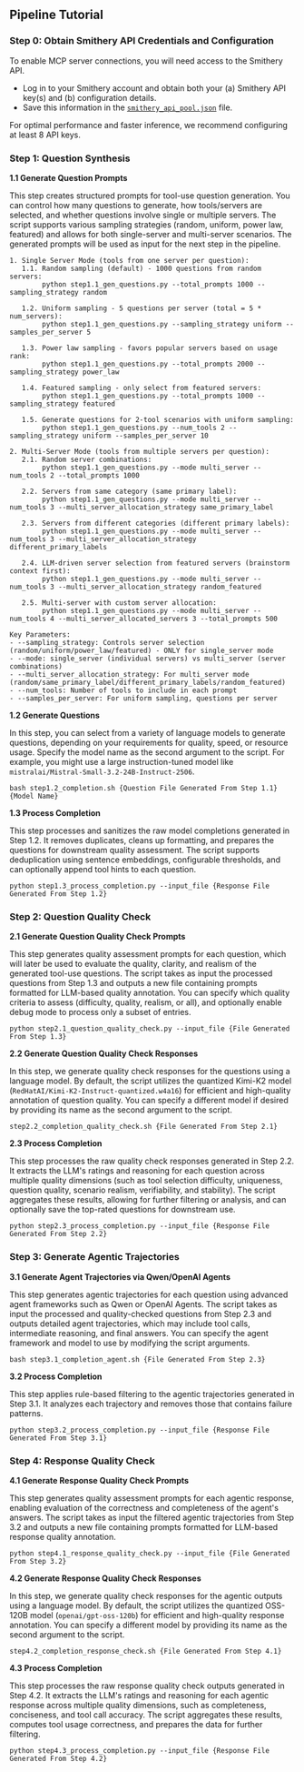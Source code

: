 ## Pipeline Tutorial

### Step 0: Obtain Smithery API Credentials and Configuration

To enable MCP server connections, you will need access to the Smithery API.

- Log in to your Smithery account and obtain both your (a) Smithery API key(s) and (b) configuration details.
- Save this information in the [`smithery_api_pool.json`](./smithery_api_pool.json) file.

For optimal performance and faster inference, we recommend configuring at least 8 API keys.

### Step 1: Question Synthesis

**1.1 Generate Question Prompts**

This step creates structured prompts for tool-use question generation. You can control how many questions to generate, how tools/servers are selected, and whether questions involve single or multiple servers. The script supports various sampling strategies (random, uniform, power law, featured) and allows for both single-server and multi-server scenarios. The generated prompts will be used as input for the next step in the pipeline.

```
1. Single Server Mode (tools from one server per question):
   1.1. Random sampling (default) - 1000 questions from random servers:
        python step1.1_gen_questions.py --total_prompts 1000 --sampling_strategy random
   
   1.2. Uniform sampling - 5 questions per server (total = 5 * num_servers):
        python step1.1_gen_questions.py --sampling_strategy uniform --samples_per_server 5
   
   1.3. Power law sampling - favors popular servers based on usage rank:
        python step1.1_gen_questions.py --total_prompts 2000 --sampling_strategy power_law
   
   1.4. Featured sampling - only select from featured servers:
        python step1.1_gen_questions.py --total_prompts 1000 --sampling_strategy featured
   
   1.5. Generate questions for 2-tool scenarios with uniform sampling:
        python step1.1_gen_questions.py --num_tools 2 --sampling_strategy uniform --samples_per_server 10

2. Multi-Server Mode (tools from multiple servers per question):
   2.1. Random server combinations:
        python step1.1_gen_questions.py --mode multi_server --num_tools 2 --total_prompts 1000
   
   2.2. Servers from same category (same primary label):
        python step1.1_gen_questions.py --mode multi_server --num_tools 3 --multi_server_allocation_strategy same_primary_label
   
   2.3. Servers from different categories (different primary labels):
        python step1.1_gen_questions.py --mode multi_server --num_tools 3 --multi_server_allocation_strategy different_primary_labels
   
   2.4. LLM-driven server selection from featured servers (brainstorm context first):
        python step1.1_gen_questions.py --mode multi_server --num_tools 3 --multi_server_allocation_strategy random_featured
   
   2.5. Multi-server with custom server allocation:
        python step1.1_gen_questions.py --mode multi_server --num_tools 4 --multi_server_allocated_servers 3 --total_prompts 500

Key Parameters:
- --sampling_strategy: Controls server selection (random/uniform/power_law/featured) - ONLY for single_server mode
- --mode: single_server (individual servers) vs multi_server (server combinations)  
- --multi_server_allocation_strategy: For multi_server mode (random/same_primary_label/different_primary_labels/random_featured)
- --num_tools: Number of tools to include in each prompt
- --samples_per_server: For uniform sampling, questions per server
```

**1.2 Generate Questions**

In this step, you can select from a variety of language models to generate questions, depending on your requirements for quality, speed, or resource usage. Specify the model name as the second argument to the script. For example, you might use a large instruction-tuned model like `mistralai/Mistral-Small-3.2-24B-Instruct-2506`.

```
bash step1.2_completion.sh {Question File Generated From Step 1.1} {Model Name}
```

**1.3 Process Completion**

This step processes and sanitizes the raw model completions generated in Step 1.2. It removes duplicates, cleans up formatting, and prepares the questions for downstream quality assessment. The script supports deduplication using sentence embeddings, configurable thresholds, and can optionally append tool hints to each question.

```
python step1.3_process_completion.py --input_file {Response File Generated From Step 1.2}
```

### Step 2: Question Quality Check

**2.1 Generate Question Quality Check Prompts**

This step generates quality assessment prompts for each question, which will later be used to evaluate the quality, clarity, and realism of the generated tool-use questions. The script takes as input the processed questions from Step 1.3 and outputs a new file containing prompts formatted for LLM-based quality annotation. You can specify which quality criteria to assess (difficulty, quality, realism, or all), and optionally enable debug mode to process only a subset of entries.

```
python step2.1_question_quality_check.py --input_file {File Generated From Step 1.3}
```

**2.2 Generate Question Quality Check Responses**

In this step, we generate quality check responses for the questions using a language model. By default, the script utilizes the quantized Kimi-K2 model (`RedHatAI/Kimi-K2-Instruct-quantized.w4a16`) for efficient and high-quality annotation of question quality. You can specify a different model if desired by providing its name as the second argument to the script.

```
step2.2_completion_quality_check.sh {File Generated From Step 2.1}
```

**2.3 Process Completion**

This step processes the raw quality check responses generated in Step 2.2. It extracts the LLM's ratings and reasoning for each question across multiple quality dimensions (such as tool selection difficulty, uniqueness, question quality, scenario realism, verifiability, and stability). The script aggregates these results, allowing for further filtering or analysis, and can optionally save the top-rated questions for downstream use.


```
python step2.3_process_completion.py --input_file {Response File Generated From Step 2.2}
```

### Step 3: Generate Agentic Trajectories

**3.1 Generate Agent Trajectories via Qwen/OpenAI Agents**

This step generates agentic trajectories for each question using advanced agent frameworks such as Qwen or OpenAI Agents. The script takes as input the processed and quality-checked questions from Step 2.3 and outputs detailed agent trajectories, which may include tool calls, intermediate reasoning, and final answers. You can specify the agent framework and model to use by modifying the script arguments.

```
bash step3.1_completion_agent.sh {File Generated From Step 2.3}
```

**3.2 Process Completion**

This step applies rule-based filtering to the agentic trajectories generated in Step 3.1. It analyzes each trajectory and removes those that contains failure patterns.

```
python step3.2_process_completion.py --input_file {Response File Generated From Step 3.1}
```

### Step 4: Response Quality Check

**4.1 Generate Response Quality Check Prompts**

This step generates quality assessment prompts for each agentic response, enabling evaluation of the correctness and completeness of the agent's answers. The script takes as input the filtered agentic trajectories from Step 3.2 and outputs a new file containing prompts formatted for LLM-based response quality annotation. 

```
python step4.1_response_quality_check.py --input_file {File Generated From Step 3.2}
```

**4.2 Generate Response Quality Check Responses**

In this step, we generate quality check responses for the agentic outputs using a language model. By default, the script utilizes the quantized OSS-120B model (`openai/gpt-oss-120b`) for efficient and high-quality response annotation. You can specify a different model by providing its name as the second argument to the script.

```
step4.2_completion_response_check.sh {File Generated From Step 4.1}
```

**4.3 Process Completion**

This step processes the raw response quality check outputs generated in Step 4.2. It extracts the LLM's ratings and reasoning for each agentic response across multiple quality dimensions, such as completeness, conciseness, and tool call accuracy. The script aggregates these results, computes tool usage correctness, and prepares the data for further filtering.

```
python step4.3_process_completion.py --input_file {Response File Generated From Step 4.2}
```